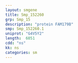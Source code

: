 ```yaml
---
layout: smgene
title: Smp_152260
grp: Smp_15
description: "protein FAM179B"
smp: Smp_152260.1
uniprot: "G4V5Y2"
length:  6051
cdd: "ns"
kk: ns
categories: sm
---
```

